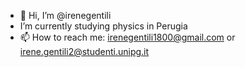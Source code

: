 - 👋 Hi, I’m @irenegentili
- I’m currently studying physics in Perugia
- 📫 How to reach me: irenegentili1800@gmail.com or irene.gentili2@studenti.unipg.it
